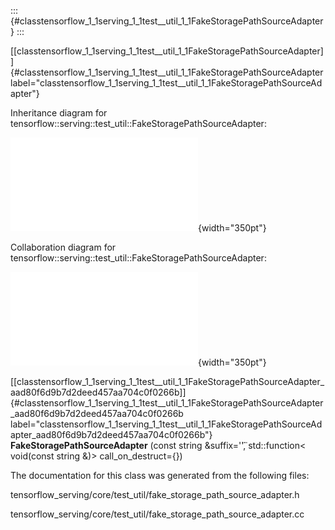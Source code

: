 ::: {#classtensorflow_1_1serving_1_1test__util_1_1FakeStoragePathSourceAdapter}
:::

[\[classtensorflow\_1\_1serving\_1\_1test\_\_util\_1\_1FakeStoragePathSourceAdapter\]]{#classtensorflow_1_1serving_1_1test__util_1_1FakeStoragePathSourceAdapter
label="classtensorflow_1_1serving_1_1test__util_1_1FakeStoragePathSourceAdapter"}

Inheritance diagram for
tensorflow::serving::test\_util::FakeStoragePathSourceAdapter:

![image](classtensorflow_1_1serving_1_1test__util_1_1FakeStoragePathSourceAdapter__inherit__graph.pdf){width="350pt"}

Collaboration diagram for
tensorflow::serving::test\_util::FakeStoragePathSourceAdapter:

![image](classtensorflow_1_1serving_1_1test__util_1_1FakeStoragePathSourceAdapter__coll__graph.pdf){width="350pt"}

[\[classtensorflow\_1\_1serving\_1\_1test\_\_util\_1\_1FakeStoragePathSourceAdapter\_aad80f6d9b7d2deed457aa704c0f0266b\]]{#classtensorflow_1_1serving_1_1test__util_1_1FakeStoragePathSourceAdapter_aad80f6d9b7d2deed457aa704c0f0266b
label="classtensorflow_1_1serving_1_1test__util_1_1FakeStoragePathSourceAdapter_aad80f6d9b7d2deed457aa704c0f0266b"}
**FakeStoragePathSourceAdapter** (const string &suffix='̈'̈,
std::function$<$ void(const string &)$>$ call\_on\_destruct={})

The documentation for this class was generated from the following files:

tensorflow\_serving/core/test\_util/fake\_storage\_path\_source\_adapter.h

tensorflow\_serving/core/test\_util/fake\_storage\_path\_source\_adapter.cc
